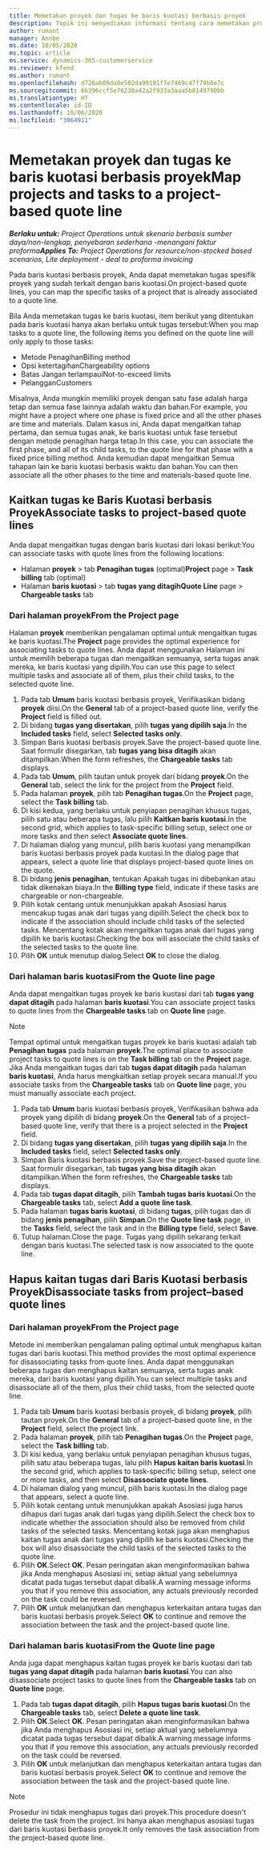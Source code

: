 ```yaml
---
title: Memetakan proyek dan tugas ke baris kuotasi berbasis proyek
description: Topik ini menyediakan informasi tentang cara memetakan proyek dan tugas ke baris tugas berbasis proyek.
author: rumant
manager: Annbe
ms.date: 10/05/2020
ms.topic: article
ms.service: dynamics-365-customerservice
ms.reviewer: kfend
ms.author: rumant
ms.openlocfilehash: d726ab09da0e502da99191f7e7469c47f79b6e7c
ms.sourcegitcommit: 6b396ccf5e76230a42a2f933a3aaa5b8149790bb
ms.translationtype: HT
ms.contentlocale: id-ID
ms.lasthandoff: 10/06/2020
ms.locfileid: "3964911"
---
```

# <a name="map-projects-and-tasks-to-a-project-based-quote-line"></a><span data-ttu-id="2fb9e-103">Memetakan proyek dan tugas ke baris kuotasi berbasis proyek</span><span class="sxs-lookup"><span data-stu-id="2fb9e-103">Map projects and tasks to a project-based quote line</span></span>

<span data-ttu-id="2fb9e-104">_**Berlaku untuk:** Project Operations untuk skenario berbasis sumber daya/non-lengkap, penyebaran sederhana -menangani faktur proforma_</span><span class="sxs-lookup"><span data-stu-id="2fb9e-104">_**Applies To:** Project Operations for resource/non-stocked based scenarios, Lite deployment - deal to proforma invoicing_</span></span>

<span data-ttu-id="2fb9e-105">Pada baris kuotasi berbasis proyek, Anda dapat memetakan tugas spesifik proyek yang sudah terkait dengan baris kuotasi.</span><span class="sxs-lookup"><span data-stu-id="2fb9e-105">On project-based quote lines, you can map the specific tasks of a project that is already associated to a quote line.</span></span>

<span data-ttu-id="2fb9e-106">Bila Anda memetakan tugas ke baris kuotasi, item berikut yang ditentukan pada baris kuotasi hanya akan berlaku untuk tugas tersebut:</span><span class="sxs-lookup"><span data-stu-id="2fb9e-106">When you map tasks to a quote line, the following items you defined on the quote line will only apply to those tasks:</span></span>

- <span data-ttu-id="2fb9e-107">Metode Penagihan</span><span class="sxs-lookup"><span data-stu-id="2fb9e-107">Billing method</span></span>
- <span data-ttu-id="2fb9e-108">Opsi ketertagihan</span><span class="sxs-lookup"><span data-stu-id="2fb9e-108">Chargeability options</span></span>
- <span data-ttu-id="2fb9e-109">Batas Jangan terlampaui</span><span class="sxs-lookup"><span data-stu-id="2fb9e-109">Not-to-exceed limits</span></span>
- <span data-ttu-id="2fb9e-110">Pelanggan</span><span class="sxs-lookup"><span data-stu-id="2fb9e-110">Customers</span></span>

<span data-ttu-id="2fb9e-111">Misalnya, Anda mungkin memiliki proyek dengan satu fase adalah harga tetap dan semua fase lainnya adalah waktu dan bahan.</span><span class="sxs-lookup"><span data-stu-id="2fb9e-111">For example, you might have a project where one phase is fixed price and all the other phases are time and materials.</span></span> <span data-ttu-id="2fb9e-112">Dalam kasus ini, Anda dapat mengaitkan tahap pertama, dan semua tugas anak, ke baris kuotasi untuk fase tersebut dengan metode penagihan harga tetap.</span><span class="sxs-lookup"><span data-stu-id="2fb9e-112">In this case, you can associate the first phase, and all of its child tasks, to the quote line for that phase with a fixed price billing method.</span></span> <span data-ttu-id="2fb9e-113">Anda kemudian dapat mengaitkan Semua tahapan lain ke baris kuotasi berbasis waktu dan bahan.</span><span class="sxs-lookup"><span data-stu-id="2fb9e-113">You can then associate all the other phases to the time and materials-based quote line.</span></span>

## <a name="associate-tasks-to-project-based-quote-lines"></a><span data-ttu-id="2fb9e-114">Kaitkan tugas ke Baris Kuotasi berbasis Proyek</span><span class="sxs-lookup"><span data-stu-id="2fb9e-114">Associate tasks to project-based quote lines</span></span>

<span data-ttu-id="2fb9e-115">Anda dapat mengaitkan tugas dengan baris kuotasi dari lokasi berikut:</span><span class="sxs-lookup"><span data-stu-id="2fb9e-115">You can associate tasks with quote lines from the following locations:</span></span>

- <span data-ttu-id="2fb9e-116">Halaman **proyek** > tab **Penagihan tugas** (optimal)</span><span class="sxs-lookup"><span data-stu-id="2fb9e-116">**Project** page > **Task billing** tab (optimal)</span></span>
- <span data-ttu-id="2fb9e-117">Halaman **baris kuotasi** > tab **tugas yang ditagih**</span><span class="sxs-lookup"><span data-stu-id="2fb9e-117">**Quote Line** page > **Chargeable tasks** tab</span></span> 

### <a name="from-the-project-page"></a><span data-ttu-id="2fb9e-118">Dari halaman proyek</span><span class="sxs-lookup"><span data-stu-id="2fb9e-118">From the Project page</span></span>

<span data-ttu-id="2fb9e-119">Halaman **proyek** memberikan pengalaman optimal untuk mengaitkan tugas ke baris kuotasi.</span><span class="sxs-lookup"><span data-stu-id="2fb9e-119">The **Project** page provides the optimal experience for associating tasks to quote lines.</span></span> <span data-ttu-id="2fb9e-120">Anda dapat menggunakan Halaman ini untuk memilih beberapa tugas dan mengaitkan semuanya, serta tugas anak mereka, ke baris kuotasi yang dipilih.</span><span class="sxs-lookup"><span data-stu-id="2fb9e-120">You can use this page to select multiple tasks and associate all of them, plus their child tasks, to the selected quote line.</span></span>

1. <span data-ttu-id="2fb9e-121">Pada tab **Umum** baris kuotasi berbasis proyek, Verifikasikan bidang **proyek** diisi.</span><span class="sxs-lookup"><span data-stu-id="2fb9e-121">On the **General** tab of a project–based quote line, verify the **Project** field is filled out.</span></span>
2. <span data-ttu-id="2fb9e-122">Di bidang **tugas yang disertakan**, pilih **tugas yang dipilih saja**.</span><span class="sxs-lookup"><span data-stu-id="2fb9e-122">In the **Included tasks** field, select **Selected tasks only**.</span></span>
3. <span data-ttu-id="2fb9e-123">Simpan Baris kuotasi berbasis proyek.</span><span class="sxs-lookup"><span data-stu-id="2fb9e-123">Save the project-based quote line.</span></span> <span data-ttu-id="2fb9e-124">Saat formulir disegarkan, tab **tugas yang bisa ditagih** akan ditampilkan.</span><span class="sxs-lookup"><span data-stu-id="2fb9e-124">When the form refreshes, the **Chargeable tasks** tab displays.</span></span>
4. <span data-ttu-id="2fb9e-125">Pada tab **Umum**, pilih tautan untuk proyek dari bidang **proyek**.</span><span class="sxs-lookup"><span data-stu-id="2fb9e-125">On the **General** tab, select the link for the project from the **Project** field.</span></span>
5. <span data-ttu-id="2fb9e-126">Pada halaman **proyek**, pilih tab **Penagihan tugas**.</span><span class="sxs-lookup"><span data-stu-id="2fb9e-126">On the **Project** page, select the **Task billing** tab.</span></span>
6. <span data-ttu-id="2fb9e-127">Di kisi kedua, yang berlaku untuk penyiapan penagihan khusus tugas, pilih satu atau beberapa tugas, lalu pilih **Kaitkan baris kuotasi**.</span><span class="sxs-lookup"><span data-stu-id="2fb9e-127">In the second grid, which applies to task-specific billing setup, select one or more tasks and then select **Associate quote lines**.</span></span>
7. <span data-ttu-id="2fb9e-128">Di halaman dialog yang muncul, pilih baris kuotasi yang menampilkan baris kuotasi berbasis proyek pada kuotasi.</span><span class="sxs-lookup"><span data-stu-id="2fb9e-128">In the dialog page that appears, select a quote line that displays project-based quote lines on the quote.</span></span>
8. <span data-ttu-id="2fb9e-129">Di bidang **jenis penagihan**, tentukan Apakah tugas ini dibebankan atau tidak dikenakan biaya.</span><span class="sxs-lookup"><span data-stu-id="2fb9e-129">In the **Billing type** field, indicate if these tasks are chargeable or non-chargeable.</span></span>
9. <span data-ttu-id="2fb9e-130">Pilih kotak centang untuk menunjukkan apakah Asosiasi harus mencakup tugas anak dari tugas yang dipilih.</span><span class="sxs-lookup"><span data-stu-id="2fb9e-130">Select the check box to indicate if the association should include child tasks of the selected tasks.</span></span> <span data-ttu-id="2fb9e-131">Mencentang kotak akan mengaitkan tugas anak dari tugas yang dipilih ke baris kuotasi.</span><span class="sxs-lookup"><span data-stu-id="2fb9e-131">Checking the box will associate the child tasks of the selected tasks to the quote line.</span></span>
10. <span data-ttu-id="2fb9e-132">Pilih **OK** untuk menutup dialog.</span><span class="sxs-lookup"><span data-stu-id="2fb9e-132">Select **OK** to close the dialog.</span></span>

### <a name="from-the-quote-line-page"></a><span data-ttu-id="2fb9e-133">Dari halaman baris kuotasi</span><span class="sxs-lookup"><span data-stu-id="2fb9e-133">From the Quote line page</span></span>

<span data-ttu-id="2fb9e-134">Anda dapat mengaitkan tugas proyek ke baris kuotasi dari tab **tugas yang dapat ditagih** pada halaman **baris kuotasi**.</span><span class="sxs-lookup"><span data-stu-id="2fb9e-134">You can associate project tasks to quote lines from the **Chargeable tasks** tab on **Quote line** page.</span></span>

>[!NOTE]
><span data-ttu-id="2fb9e-135">Tempat optimal untuk mengaitkan tugas proyek ke baris kuotasi adalah tab **Penagihan tugas** pada halaman **proyek**.</span><span class="sxs-lookup"><span data-stu-id="2fb9e-135">The optimal place to associate project tasks to quote lines is on the **Task billing** tab on the **Project** page.</span></span> <span data-ttu-id="2fb9e-136">Jika Anda mengaitkan tugas dari tab **tugas dapat ditagih** pada halaman **baris kuotasi**, Anda harus mengkaitkan setiap proyek secara manual.</span><span class="sxs-lookup"><span data-stu-id="2fb9e-136">If you associate tasks from the **Chargeable tasks** tab on **Quote line** page, you must manually associate each project.</span></span>

1. <span data-ttu-id="2fb9e-137">Pada tab **Umum** baris kuotasi berbasis proyek, Verifikasikan bahwa ada proyek yang dipilih di bidang **proyek**.</span><span class="sxs-lookup"><span data-stu-id="2fb9e-137">On the **General** tab of a project–based quote line, verify that there is a project selected in the **Project** field.</span></span>
2. <span data-ttu-id="2fb9e-138">Di bidang **tugas yang disertakan**, pilih **tugas yang dipilih saja**.</span><span class="sxs-lookup"><span data-stu-id="2fb9e-138">In the **Included tasks** field, select **Selected tasks only**.</span></span>
3. <span data-ttu-id="2fb9e-139">Simpan Baris kuotasi berbasis proyek.</span><span class="sxs-lookup"><span data-stu-id="2fb9e-139">Save the project-based quote line.</span></span> <span data-ttu-id="2fb9e-140">Saat formulir disegarkan, tab **tugas yang bisa ditagih** akan ditampilkan.</span><span class="sxs-lookup"><span data-stu-id="2fb9e-140">When the form refreshes, the **Chargeable tasks** tab displays.</span></span>
4. <span data-ttu-id="2fb9e-141">Pada tab **tugas dapat ditagih**, pilih **Tambah tugas baris kuotasi**.</span><span class="sxs-lookup"><span data-stu-id="2fb9e-141">On the **Chargeable tasks** tab, select **Add a quote line task**.</span></span>
5. <span data-ttu-id="2fb9e-142">Pada halaman **tugas baris kuotasi**, di bidang **tugas**, pilih tugas dan di bidang **jenis penagihan**, pilih **Simpan**.</span><span class="sxs-lookup"><span data-stu-id="2fb9e-142">On the **Quote line task** page, in the **Tasks** field, select the task and in the **Billing type** field, select **Save**.</span></span> 
6. <span data-ttu-id="2fb9e-143">Tutup halaman.</span><span class="sxs-lookup"><span data-stu-id="2fb9e-143">Close the page.</span></span> <span data-ttu-id="2fb9e-144">Tugas yang dipilih sekarang terkait dengan baris kuotasi.</span><span class="sxs-lookup"><span data-stu-id="2fb9e-144">The selected task is now associated to the quote line.</span></span>

## <a name="disassociate-tasks-from-projectbased-quote-lines"></a><span data-ttu-id="2fb9e-145">Hapus kaitan tugas dari Baris Kuotasi berbasis Proyek</span><span class="sxs-lookup"><span data-stu-id="2fb9e-145">Disassociate tasks from project–based quote lines</span></span>

### <a name="from-the-project-page"></a><span data-ttu-id="2fb9e-146">Dari halaman proyek</span><span class="sxs-lookup"><span data-stu-id="2fb9e-146">From the Project page</span></span>

<span data-ttu-id="2fb9e-147">Metode ini memberikan pengalaman paling optimal untuk menghapus kaitan tugas dari baris kuotasi.</span><span class="sxs-lookup"><span data-stu-id="2fb9e-147">This method provides the most optimal experience for disassociating tasks from quote lines.</span></span> <span data-ttu-id="2fb9e-148">Anda dapat menggunakan beberapa tugas dan menghapus kaitan semuanya, serta tugas anak mereka, dari baris kuotasi yang dipilih.</span><span class="sxs-lookup"><span data-stu-id="2fb9e-148">You can select multiple tasks and disassociate all of the them, plus their child tasks, from the selected quote line.</span></span>

1. <span data-ttu-id="2fb9e-149">Pada tab **Umum** baris kuotasi berbasis proyek, di bidang **proyek**, pilih tautan proyek.</span><span class="sxs-lookup"><span data-stu-id="2fb9e-149">On the **General** tab of a project–based quote line, in the **Project** field, select the project link.</span></span>
2. <span data-ttu-id="2fb9e-150">Pada halaman **proyek**, pilih tab **Penagihan tugas**.</span><span class="sxs-lookup"><span data-stu-id="2fb9e-150">On the **Project** page, select the **Task billing** tab.</span></span>
3. <span data-ttu-id="2fb9e-151">Di kisi kedua, yang berlaku untuk penyiapan penagihan khusus tugas, pilih satu atau beberapa tugas, lalu pilih **Hapus kaitan baris kuotasi**.</span><span class="sxs-lookup"><span data-stu-id="2fb9e-151">In the second grid, which applies to task-specific billing setup, select one or more tasks, and then select **Disassociate quote lines**.</span></span>
4. <span data-ttu-id="2fb9e-152">Di halaman dialog yang muncul, pilih baris kuotasi.</span><span class="sxs-lookup"><span data-stu-id="2fb9e-152">In the dialog page that appears, select a quote line.</span></span>
5. <span data-ttu-id="2fb9e-153">Pilih kotak centang untuk menunjukkan apakah Asosiasi juga harus dihapus dari tugas anak dari tugas yang dipilih.</span><span class="sxs-lookup"><span data-stu-id="2fb9e-153">Select the check box to indicate whether the association should also be removed from child tasks of the selected tasks.</span></span> <span data-ttu-id="2fb9e-154">Mencentang kotak juga akan menghapus kaitan tugas anak dari tugas yang dipilih ke baris kuotasi.</span><span class="sxs-lookup"><span data-stu-id="2fb9e-154">Checking the box will also disassociate the child tasks of the selected tasks to the quote line.</span></span>
6. <span data-ttu-id="2fb9e-155">Pilih **OK**.</span><span class="sxs-lookup"><span data-stu-id="2fb9e-155">Select **OK**.</span></span> <span data-ttu-id="2fb9e-156">Pesan peringatan akan menginformasikan bahwa jika Anda menghapus Asosiasi ini, setiap aktual yang sebelumnya dicatat pada tugas tersebut dapat dibalik.</span><span class="sxs-lookup"><span data-stu-id="2fb9e-156">A warning message informs you that if you remove this association, any actuals previously recorded on the task could be reversed.</span></span> 
7. <span data-ttu-id="2fb9e-157">Pilih **OK** untuk melanjutkan dan menghapus keterkaitan antara tugas dan baris kuotasi berbasis proyek.</span><span class="sxs-lookup"><span data-stu-id="2fb9e-157">Select **OK** to continue and remove the association between the task and the project-based quote line.</span></span>

### <a name="from-the-quote-line-page"></a><span data-ttu-id="2fb9e-158">Dari halaman baris kuotasi</span><span class="sxs-lookup"><span data-stu-id="2fb9e-158">From the Quote line page</span></span>

<span data-ttu-id="2fb9e-159">Anda juga dapat menghapus kaitan tugas proyek ke baris kuotasi dari tab **tugas yang dapat ditagih** pada halaman **baris kuotasi**.</span><span class="sxs-lookup"><span data-stu-id="2fb9e-159">You can also disassociate project tasks to quote lines from the **Chargeable tasks** tab on **Quote line** page.</span></span>

1. <span data-ttu-id="2fb9e-160">Pada tab **tugas dapat ditagih**, pilih **Hapus tugas baris kuotasi**.</span><span class="sxs-lookup"><span data-stu-id="2fb9e-160">On the **Chargeable tasks** tab, select **Delete a quote line task**.</span></span>
2. <span data-ttu-id="2fb9e-161">Pilih **OK**.</span><span class="sxs-lookup"><span data-stu-id="2fb9e-161">Select **OK**.</span></span> <span data-ttu-id="2fb9e-162">Pesan peringatan akan menginformasikan bahwa jika Anda menghapus Asosiasi ini, setiap aktual yang sebelumnya dicatat pada tugas tersebut dapat dibalik.</span><span class="sxs-lookup"><span data-stu-id="2fb9e-162">A warning message informs you that if you remove this association, any actuals previously recorded on the task could be reversed.</span></span> 
3. <span data-ttu-id="2fb9e-163">Pilih **OK** untuk melanjutkan dan menghapus keterkaitan antara tugas dan baris kuotasi berbasis proyek.</span><span class="sxs-lookup"><span data-stu-id="2fb9e-163">Select **OK** to continue and remove the association between the task and the project-based quote line.</span></span>

>[!NOTE]
> <span data-ttu-id="2fb9e-164">Prosedur ini tidak menghapus tugas dari proyek.</span><span class="sxs-lookup"><span data-stu-id="2fb9e-164">This procedure doesn't delete the task from the project.</span></span> <span data-ttu-id="2fb9e-165">Ini hanya akan menghapus asosiasi tugas dari baris kuotasi berbasis proyek.</span><span class="sxs-lookup"><span data-stu-id="2fb9e-165">It only removes the task association from the project-based quote line.</span></span>
